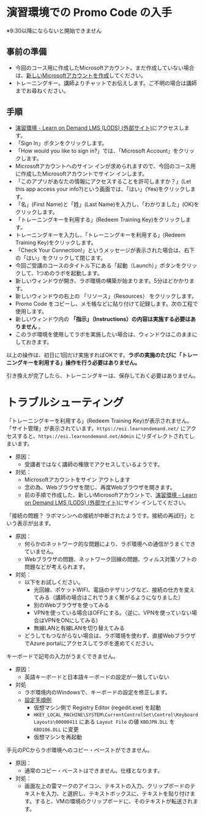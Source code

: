 # 演習環境での Promo Code の入手

※9:30以降にならないと開始できません

## 事前の準備

- 今回のコース用に作成したMicrosoftアカウント。まだ作成していない場合は、[新しいMicrosoftアカウントを作成](msa.md)してください。
- トレーニングキー。講師よりチャットでお伝えします。ご不明の場合は講師までお尋ねください。

## 手順

- [演習環境 - Learn on Demand LMS (LODS) (外部サイト)](https://esi.learnondemand.net/)にアクセスします。
- 「Sign In」ボタンをクリックします。
- 「How would you like to sign in?」では、「Microsoft Account」をクリックします。
- Microsoftアカウントへのサイン インが求められますので、今回のコース用に作成したMicrosoftアカウントでサイン インします。
- 「このアプリがあなたの情報にアクセスすることを許可しますか？」(Let this app access your info?)という画面では、「はい」(Yes)をクリックします。
- 「名」(First Name)と「姓」(Last Name)を入力し、「わかりました」(OK)をクリックします。
- 「トレーニングキーを利用する」(Redeem Training Key)をクリックします。
- トレーニングキーを入力し、「トレーニングキーを利用する」(Redeem Training Key)をクリックします。
- 「Check Your Connection!」というメッセージが表示された場合は、右下の「はい」をクリックして閉じます。
- 今回ご受講のコースのタイトル下にある「起動（Launch）」ボタンをクリックして、1つめのラボを起動します。
- 新しいウィンドウが開き、ラボ環境の構築が始まります。5分ほどかかります。
- 新しいウィンドウの右上の 「リソース」（Resources） をクリックします。
- Promo Code をコピーし、メモ帳などに貼り付けて記録します。次の工程で使用します。
- 新しいウィンドウ内の **「指示」（Instructions）の内容は実施する必要はありません** 。
- このラボ環境を使用してラボを実施したい場合は、ウィンドウはこのままにしておきます。

以上の操作は、初日に1回だけ実施すればOKです。**ラボの実施のたびに「トレーニングキーを利用する」操作を行う必要はありません。**

引き換えが完了したら、トレーニングキーは、保存しておく必要はありません。

# トラブルシューティング

「トレーニングキーを利用する」(Redeem Training Key)が表示されません。「サイト管理」が表示されています。`https://esi.learnondemand.net/` にアクセスすると、`https://esi.learnondemand.net/Admin` にリダイレクトされてしまいます。

- 原因：
  - 受講者ではなく講師の権限でアクセスしているようです。
- 対処：
  - Microsoftアカウントをサイン アウトします
  - 念の為、Webブラウザを閉じ、再度Webブラウザを開きます。
  - 前の手順で作成した、新しいMicrosoftアカウントで、[演習環境 - Learn on Demand LMS (LODS) (外部サイト)](https://esi.learnondemand.net/)にサイン インしてください。

「接続の問題？ ラボマシンへの接続が中断されたようです。接続の再試行」という表示が出ます。
- 原因：
  - 何らかのネットワーク的な問題により、ラボ環境への通信がうまくできていません。
  - Webブラウザの問題、ネットワーク回線の問題、ウィルス対策ソフトの問題などが考えられます。
- 対処：
  - 以下をお試しください。
    - 光回線、ポケットWIFI、電話のテザリングなど、接続の仕方を変えてみる（講師の場合はこれでうまく繋がるようになりました）
    - 別のWebブラウザを使ってみる
    - VPNを使っている場合はOFFにする。（逆に、VPNを使っていない場合はVPNをONにしてみる）
    - 無線LANと有線LANを切り替えてみる
  - どうしてもつながらない場合は、ラボ環境を使わず、直接WebブラウザでAzure portalにアクセスしてラボを進めてください。

キーボードで記号の入力がうまくできません。

- 原因：
  - 英語キーボードと日本語キーボードの設定が一致していない
- 対処
  - ラボ環境内のWindowsで、キーボードの設定を修正します。
  - [設定手順例](https://qiita.com/Aida1971/items/ea754345828b2613bce6)
    - 仮想マシン側で Registry Editor (regedit.exe) を起動
    - `HKEY_LOCAL_MACHINE\SYSTEM\CurrentControlSet\Control\Keyboard Layouts\00000411` にある `Layout File` の値 `KBDJPN.DLL` を `KBD106.DLL` に変更
    - 仮想マシンを再起動

手元のPCからラボ環境へのコピー・ペーストができません。
- 原因：
  - 通常のコピー・ペーストはできません。仕様となります。
- 対処：
  - 画面左上の雷マークのアイコン、テキストの入力、クリップボードのテキストを入力、と選択し、テキストボックスに、テキストを貼り付けます。すると、VMの環境のクリップボードに、そのテキストが転送されます。

